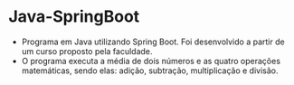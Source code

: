 # Java-SpringBoot
- Programa em Java utilizando Spring Boot. Foi desenvolvido a partir de um curso proposto pela faculdade.
- O programa executa a média de dois números e as quatro operações matemáticas, sendo elas: adição, subtração, multiplicação e divisão.
